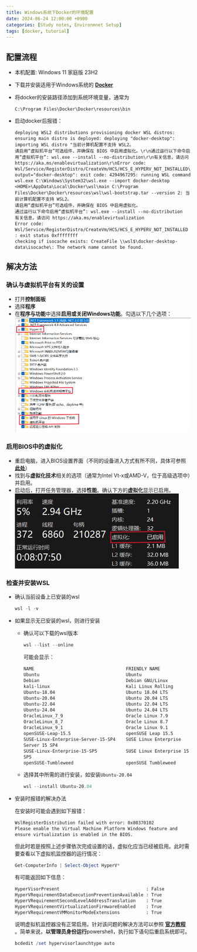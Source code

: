 ```yaml
---
title: Windows系统下Docker的环境配置
date: 2024-06-24 12:00:00 +0900
categories: [Study notes, Environmnet Setup]
tags: [docker, tutorial]
---
```


## 配置流程

- 本机配置: Windows 11 家庭版 23H2
- 下载并安装适用于Windows系统的 **[Docker](https://docs.docker.com/desktop/install/windows-install/)** 
- 将docker的安装路径添加到系统环境变量，通常为
    ```
    C:\Program Files\Docker\Docker\resources\bin
    ```
- 启动docker后报错：

    ```
    deploying WSL2 distributions provisioning docker WSL distros: ensuring main distro is deployed: deploying "docker-desktop": importing WSL distro "当前计算机配置不支持 WSL2。
    请启用“虚拟机平台”可选组件，并确保在 BIOS 中启用虚拟化。\r\n通过运行以下命令启用“虚拟机平台”: wsl.exe --install --no-distribution\r\n有关信息，请访问 https://aka.ms/enablevirtualization\r\nError code: Wsl/Service/RegisterDistro/CreateVm/HCS/HCS_E_HYPERV_NOT_INSTALLED\r\n" output="docker-desktop": exit code: 4294967295: running WSL command wsl.exe C:\Windows\System32\wsl.exe --import docker-desktop <HOME>\AppData\Local\Docker\wsl\main C:\Program Files\Docker\Docker\resources\wsl\wsl-bootstrap.tar --version 2: 当前计算机配置不支持 WSL2。
    请启用“虚拟机平台”可选组件，并确保在 BIOS 中启用虚拟化。
    通过运行以下命令启用“虚拟机平台”: wsl.exe --install --no-distribution
    有关信息，请访问 https://aka.ms/enablevirtualization
    Error code: Wsl/Service/RegisterDistro/CreateVm/HCS/HCS_E_HYPERV_NOT_INSTALLED
    : exit status 0xffffffff
    checking if isocache exists: CreateFile \\wsl$\docker-desktop-data\isocache\: The network name cannot be found.
    ```

## 解决方法

### 确认与虚拟机平台有关的设置

- 打开**控制面板**
- 选择**程序** 
- 在**程序与功能**中选择**启用或关闭Windows功能**。勾选以下几个选项：
    <div> <img src="/assets/img/2024-06-24-docker/docker-1.png" class="custom-img"/> </div>

### 启用BIOS中的虚拟化

- 重启电脑，进入BIOS设置界面（不同的设备进入方式有所不同，具体可参照 **[此处](https://www.tomshardware.com/reviews/bios-keys-to-access-your-firmware,5732.html)**）
- 找到与**虚拟化技术**相关的选项（通常为Intel Vt-x或AMD-V，位于高级选项中）并启用。
- 启动后，打开任务管理器，选择**性能**。确认下方的**虚拟化**显示已启用。
    <div> <img src="/assets/img/2024-06-24-docker/docker-2.png" class="custom-img"/> </div>

### 检查并安装WSL

- 确认当前设备上已安装的wsl
    ```powershell
    wsl -l -v
    ```
- 如果显示无已安装的wsl，则进行安装
    - 确认可以下载的wsl版本
        ```powershell
        wsl --list --online
        ```
        可能会显示：
        ```
        NAME                                   FRIENDLY NAME
        Ubuntu                                 Ubuntu
        Debian                                 Debian GNU/Linux
        kali-linux                             Kali Linux Rolling
        Ubuntu-18.04                           Ubuntu 18.04 LTS
        Ubuntu-20.04                           Ubuntu 20.04 LTS
        Ubuntu-22.04                           Ubuntu 22.04 LTS
        Ubuntu-24.04                           Ubuntu 24.04 LTS
        OracleLinux_7_9                        Oracle Linux 7.9
        OracleLinux_8_7                        Oracle Linux 8.7
        OracleLinux_9_1                        Oracle Linux 9.1
        openSUSE-Leap-15.5                     openSUSE Leap 15.5
        SUSE-Linux-Enterprise-Server-15-SP4    SUSE Linux Enterprise Server 15 SP4
        SUSE-Linux-Enterprise-15-SP5           SUSE Linux Enterprise 15 SP5
        openSUSE-Tumbleweed                    openSUSE Tumbleweed
        ```
    - 选择其中所需的进行安装，如安装`Ubuntu-20.04`
        ```powershell
        wsl --install Ubuntu-20.04
        ```
- 安装时报错的解决办法
    
    在安装时可能会遇到如下报错：

    ```
    WslRegisterDistribution failed with error: 0x80370102
    Please enable the Virtual Machine Platform Windows feature and ensure virtualization is enabled in the BIOS.
    ```

    但此时若是按照上述步骤依次完成设置的话，虚拟化应当已经被启用。此时需要查看以下虚拟机监控器的运行情况：

    ```powershell
    Get-ComputerInfo | Select-Object HyperV*
    ```

    有可能返回如下信息：

    ```
    HyperVisorPresent                                 : False
    HyperVRequirementDataExecutionPreventionAvailable : True
    HyperVRequirementSecondLevelAddressTranslation    : True
    HyperVRequirementVirtualizationFirmwareEnabled    : True
    HyperVRequirementVMMonitorModeExtensions          : True
    ```

    说明虚拟机监控器没有正常启用。针对该问题的解决方法可以参照 **[官方教程](https://docs.docker.com/desktop/troubleshoot/topics/#hypervisor-enabled-at-windows-startup)** 。简单来说，**以管理员身份运行**powershell，执行如下语句后重启系统即可。

    ```powershell
    bcdedit /set hypervisorlaunchtype auto
    ```